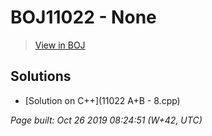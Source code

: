 # BOJ11022 - None

> [View in BOJ](https://www.acmicpc.net/problem/11022)

## Solutions
- [Solution on C++](11022 A+B - 8.cpp)


_Page built: Oct 26 2019 08:24:51 (W+42, UTC)_
